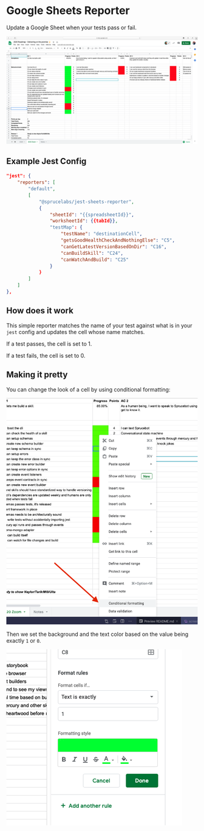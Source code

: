 # Google Sheets Reporter

Update a Google Sheet when your tests pass or fail.

<img src="docs/images/overview.png">

## Example Jest Config

```json
"jest": {
    "reporters": [
        "default",
        [
            "@sprucelabs/jest-sheets-reporter",
            {
                "sheetId": "{{spreadsheetId}}",
                "worksheetId": {{tabId}},
                "testMap": {
                    "testName": "destinationCell",
                    "getsGoodHealthCheckAndNothingElse": "C5",
                    "canGetLatestVersionBasedOnDir": "C16",
                    "canBuildSkill": "C24",
                    "canWatchAndBuild": "C25"
                }
            }
        ]
    ]
},
```

## How does it work

This simple reporter matches the name of your test against what is in your `jest` config and updates the cell whose name matches.

If a test passes, the cell is set to 1. 

If a test fails, the cell is set to 0.


## Making it pretty

You can change the look of a cell by using conditional formatting:

<img src="docs/images/conditional.png">

Then we set the background and the text color based on the value being exactly `1` or `0`.

<img src="docs/images/stylerules.png">